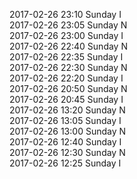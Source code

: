2017-02-26 23:10 Sunday  I  
2017-02-26 23:05 Sunday  N  
2017-02-26 23:00 Sunday  I  
2017-02-26 22:40 Sunday  N  
2017-02-26 22:35 Sunday  I  
2017-02-26 22:30 Sunday  N  
2017-02-26 22:20 Sunday  I  
2017-02-26 20:50 Sunday  N  
2017-02-26 20:45 Sunday  I  
2017-02-26 13:20 Sunday  N  
2017-02-26 13:05 Sunday  I  
2017-02-26 13:00 Sunday  N  
2017-02-26 12:40 Sunday  I  
2017-02-26 12:30 Sunday  N  
2017-02-26 12:25 Sunday  I  
